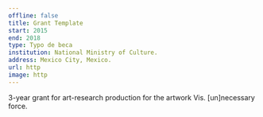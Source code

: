 ```yaml
---
offline: false
title: Grant Template
start: 2015
end: 2018
type: Typo de beca
institution: National Ministry of Culture.
address: Mexico City, Mexico.
url: http
image: http
---
```


3-year grant for art-research production for the artwork Vis. [un]necessary force. 
